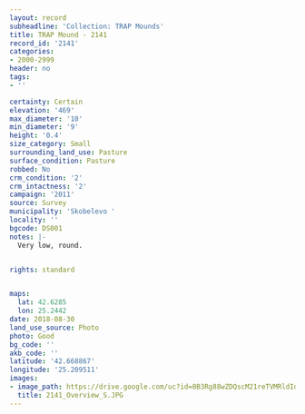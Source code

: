 ```yaml
---
layout: record
subheadline: 'Collection: TRAP Mounds'
title: TRAP Mound - 2141
record_id: '2141'
categories:
- 2000-2999
header: no
tags:
- ''

certainty: Certain
elevation: '469'
max_diameter: '10'
min_diameter: '9'
height: '0.4'
size_category: Small
surrounding_land_use: Pasture
surface_condition: Pasture
robbed: No
crm_condition: '2'
crm_intactness: '2'
campaign: '2011'
source: Survey
municipality: 'Skobelevo '
locality: ''
bgcode: DS001
notes: |-
  Very low, round.


rights: standard


maps:
  lat: 42.6285
  lon: 25.2442
date: 2018-08-30
land_use_source: Photo
photo: Good
bg_code: ''
akb_code: ''
latitude: '42.668867'
longitude: '25.209511'
images:
- image_path: https://drive.google.com/uc?id=0B3Rg88wZDQscM21reTVMRldIdWM
  title: 2141_Overview_S.JPG
---
```

